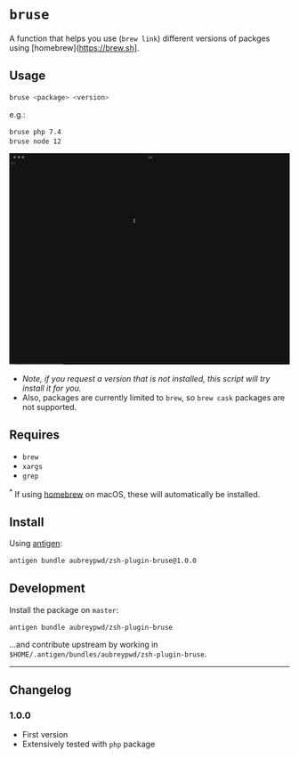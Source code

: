 # `bruse`

A function that helps you use (`brew link`) different versions of packges using [homebrew](https://brew.sh].

## Usage

```bash
bruse <package> <version>
```

e.g.:

```bash
bruse php 7.4
bruse node 12
```

![Screenshot](screenshot.gif)

- _Note, if you request a version that is not installed, this script will try install it for you._
- Also, packages are currently limited to `brew`, so `brew cask` packages are not supported.

## Requires

- `brew`
- `xargs`
- `grep`

<sup>*</sup> If using [homebrew](https://brew.sh) on macOS, these will automatically be installed.

## Install

Using [antigen](https://github.com/zsh-users/antigen):

```bash
antigen bundle aubreypwd/zsh-plugin-bruse@1.0.0
```

## Development

Install the package on `master`:

```bash
antigen bundle aubreypwd/zsh-plugin-bruse
```

...and contribute upstream by working in `$HOME/.antigen/bundles/aubreypwd/zsh-plugin-bruse`.

---

## Changelog

### 1.0.0

- First version
- Extensively tested with `php` package
